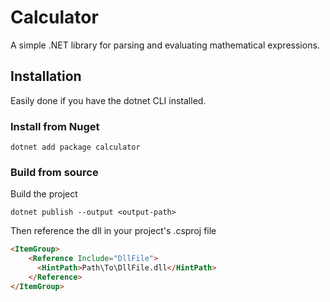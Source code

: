 Calculator
===============

A simple .NET library for parsing and evaluating mathematical expressions.

## Installation

Easily done if you have the dotnet CLI installed.

### Install from Nuget

```
dotnet add package calculator
```
### Build from source

Build the project

```
dotnet publish --output <output-path>
```

Then reference the dll in your project's .csproj file

```html
<ItemGroup>
    <Reference Include="DllFile">
      <HintPath>Path\To\DllFile.dll</HintPath>
    </Reference>
</ItemGroup>
```